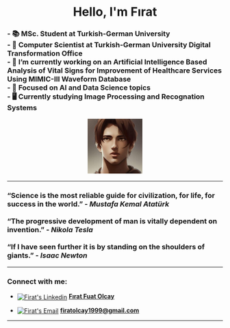 <h1 align="center">Hello, I'm Fırat</h1>

<h3>
- 📚 MSc. Student at Turkish-German University <br>
- 🌌 Computer Scientist at Turkish-German University Digital Transformation Office <br>
- 🔭 I’m currently working on an Artificial Intelligence Based Analysis of
Vital Signs for Improvement of Healthcare Services Using MIMIC-III Waveform Database <br>
- 🔎 Focused on AI and Data Science topics<br>
- 🖥️ Currently studying Image Processing and Recognation Systems <br>
 </h3>
 
 <p align="center"> 
<a href="#"> <img src="./40544125.jfif" alt="Firat_Olcay_Logo" width="128"/> </a>
</p>
<hr/> 

<h3>
  “Science is the most reliable guide for civilization, for life, for success in the world.” - <i>Mustafa Kemal Atatürk</i> <br><br>
  “The progressive development of man is vitally dependent on invention.” - <i>Nikola Tesla</i> <br><br>
  “If I have seen further it is by standing on the shoulders of giants.” - <i>Isaac Newton</i>
  
</h3>
<hr/>
<h3 align="left">Connect with me:</h3>

- <a href="[https://linkedin.com/in/abdurrahmanodabaşı](https://linkedin.com/in/fırat-fuat-olcay-a93984147)" target="blank"><img align="center" src="https://upload.wikimedia.org/wikipedia/commons/thumb/c/ca/LinkedIn_logo_initials.png/600px-LinkedIn_logo_initials.png" alt="Firat's Linkedin" height="40" width="40" /></a> <a href="https://linkedin.com/in/fırat-fuat-olcay-a93984147" target="blank">**Fırat Fuat Olcay**</a>

- <a href="mailto:firatolcay1999@gmail.com" target="blank"><img align="center" src="https://brandslogos.com/wp-content/uploads/images/gmail-icon-logo-vector.svg" alt="Firat's Email" height="40" width="40" /></a>    **firatolcay1999@gmail.com**

<hr/> 

